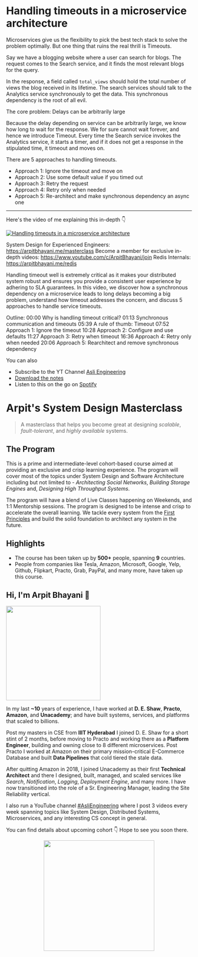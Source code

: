 Handling timeouts in a microservice architecture
===


Microservices give us the flexibility to pick the best tech stack to solve the problem optimally. But one thing that ruins the real thrill is Timeouts.

Say we have a blogging website where a user can search for blogs. The request comes to the Search service, and it finds the most relevant blogs for the query.

In the response, a field called `total_views` should hold the total number of views the blog received in its lifetime. The search services should talk to the Analytics service synchronously to get the data. This synchronous dependency is the root of all evil.

The core problem: Delays can be arbitrarily large

Because the delay depending on service can be arbitrarily large, we know how long to wait for the response. We for sure cannot wait forever, and hence we introduce Timeout. Every time the Search service invokes the Analytics service, it starts a timer, and if it does not get a response in the stipulated time, it timeout and moves on.

There are 5 approaches to handling timeouts.

- Approach 1: Ignore the timeout and move on
- Approach 2: Use some default value if you timed out
- Approach 3: Retry the request
- Approach 4: Retry only when needed
- Approach 5: Re-architect and make synchronous dependency an async one
<hr />


<p>Here's the video of me explaining this in-depth 👇‍</p>

[![Handling timeouts in a microservice architecture](https://i.ytimg.com/vi/Hxja4crycBg/mqdefault.jpg)](https://www.youtube.com/watch?v=Hxja4crycBg)

System Design for Experienced Engineers: https://arpitbhayani.me/masterclass
Become a member for exclusive in-depth videos: https://www.youtube.com/c/ArpitBhayani/join
Redis Internals: https://arpitbhayani.me/redis

Handling timeout well is extremely critical as it makes your distributed system robust and ensures you provide a consistent user experience by adhering to SLA guarantees. In this video, we discover how a synchronous dependency on a microservice leads to long delays becoming a big problem, understand how timeout addresses the concern, and discuss 5 approaches to handle service timeouts.

Outline:
00:00 Why is handling timeout critical?
01:13 Synchronous communication and timeouts
05:39 A rule of thumb: Timeout
07:52 Approach 1: Ignore the timeout
10:28 Approach 2: Configure and use defaults
11:27 Approach 3: Retry when timeout
16:36 Approach 4: Retry only when needed
20:06 Approach 5: Rearchitect and remove synchronous dependency

You can also
 - Subscribe to the YT Channel [Asli Engineering](https://youtube.com/c/ArpitBhayani)
 - [Download the notes](https://drive.google.com/file/d/1GjObZ3xpLFxDEOO3EGRCj0Pq8bWLixjU/view?usp=sharing)
 - Listen to this on the go on [Spotify](https://open.spotify.com/show/7qMoamm2iZQrsPVm6IQLoD)

# Arpit's System Design Masterclass

> A masterclass that helps you become great at designing _scalable_, _fault-tolerant_, and _highly available_ systems.

## The Program

This is a prime and intermediate-level cohort-based course aimed at providing an exclusive and crisp learning experience. The program will cover most of the topics under System Design and Software Architecture including but not limited to - _Architecting Social Networks_, _Building Storage Engines_ and, _Designing High Throughput Systems_.

The program will have a blend of Live Classes happening on Weekends, and 1:1 Mentorship sessions. The program is designed to be intense and crisp to accelerate the overall learning. We tackle every system from the [First Principles](https://en.wikipedia.org/wiki/First_principle) and build the solid foundation to architect any system in the future.


## Highlights

 - The course has been taken up by __500+__ people, spanning __9__ countries.
 - People from companies like Tesla, Amazon, Microsoft, Google, Yelp, Github, Flipkart, Practo, Grab, PayPal, and many more, have taken up this course.


## Hi, I'm Arpit Bhayani 👋

<img width="256px" src="https://edge.arpitbhayani.me/img/arpit.jpg" />

In my last **~10** years of experience, I have worked at **D. E. Shaw**, **Practo**, **Amazon**, and **Unacademy**; and have built systems, services, and platforms that scaled to billions.

Post my masters in CSE from **IIIT Hyderabad** I joined D. E. Shaw for a short stint of 2 months, before moving to Practo and working there as a **Platform Engineer**, building and owning close to 8 different microservices. Post Practo I worked at Amazon on their primary mission-critical E-Commerce Database and built **Data Pipelines** that cold tiered the stale data.

After quitting Amazon in 2018, I joined Unacademy as their first **Technical Architect** and there I designed, built, managed, and scaled services like _Search_, _Notification_, _Logging_, _Deployment Engine_, and many more. I have now transitioned into the role of a Sr. Engineering Manager, leading the Site Reliability vertical.

I also run a YouTube channel [#AsliEngineering](https://www.youtube.com/c/ArpitBhayani) where I post 3 videos every week spanning topics like System Design, Distributed Systems, Microservices, and any interesting CS concept in general.

You can find details about upcoming cohort 👇‍ Hope to see you soon there.

<center>
<a target="_blank" href="https://arpitbhayani.me/masterclass">
<img src="https://user-images.githubusercontent.com/4745789/137859181-d4499cf4-ce65-4466-8b88-a078ece0f081.PNG" width="300px" />
</a>
</center>